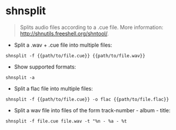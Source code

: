 # shnsplit

> Splits audio files according to a .cue file.
> More information: <http://shnutils.freeshell.org/shntool/>.

- Split a .wav + .cue file into multiple files:

`shnsplit -f {{path/to/file.cue}} {{path/to/file.wav}}`

- Show supported formats:

`shnsplit -a`

- Split a flac file into multiple files:

`shnsplit -f {{path/to/file.cue}} -o flac {{path/to/file.flac}}`

- Split a wav file into files of the form track-number - album - title:

`shnsplit -f file.cue file.wav -t "%n - %a - %t`
